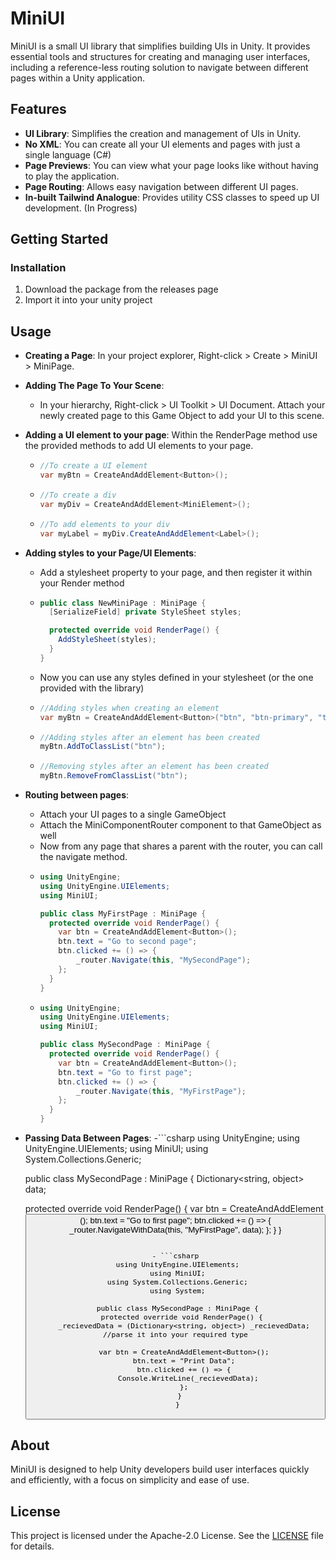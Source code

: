 # MiniUI

MiniUI is a small UI library that simplifies building UIs in Unity. It provides essential tools and structures for creating and managing user interfaces, including a reference-less routing solution to navigate between different pages within a Unity application.

## Features

- **UI Library**: Simplifies the creation and management of UIs in Unity.
- **No XML**: You can create all your UI elements and pages with just a single language (C#)
- **Page Previews**: You can view what your page looks like without having to play the application.
- **Page Routing**: Allows easy navigation between different UI pages.
- **In-built Tailwind Analogue**: Provides utility CSS classes to speed up UI development. (In Progress)

## Getting Started
### Installation

1. Download the package from the releases page
2. Import it into your unity project

## Usage

- **Creating a Page**: In your project explorer, Right-click > Create > MiniUI > MiniPage.
- **Adding The Page To Your Scene**:
  - In your hierarchy, Right-click > UI Toolkit > UI Document. Attach your newly created page to this Game Object to add your UI to this scene.
- **Adding a UI element to your page**: Within the RenderPage method use the provided methods to add UI elements to your page.
  - ```csharp
    //To create a UI element
    var myBtn = CreateAndAddElement<Button>();
    ```
  - ```csharp
    //To create a div
    var myDiv = CreateAndAddElement<MiniElement>();
    ```
  - ```csharp
    //To add elements to your div
    var myLabel = myDiv.CreateAndAddElement<Label>();
    ```
- **Adding styles to your Page/UI Elements**:
  - Add a stylesheet property to your page, and then register it within your Render method
  - ```csharp
    public class NewMiniPage : MiniPage {
      [SerializeField] private StyleSheet styles;

      protected override void RenderPage() {
        AddStyleSheet(styles);
      }
    }
    ```
  - Now you can use any styles defined in your stylesheet (or the one provided with the library)
  - ```csharp
    //Adding styles when creating an element
    var myBtn = CreateAndAddElement<Button>("btn", "btn-primary", "text-bold");
    ```
  - ```csharp
    //Adding styles after an element has been created
    myBtn.AddToClassList("btn");
    ```
  - ```csharp
    //Removing styles after an element has been created
    myBtn.RemoveFromClassList("btn");
    ```
- **Routing between pages**:
  - Attach your UI pages to a single GameObject
  - Attach the MiniComponentRouter component to that GameObject as well
  - Now from any page that shares a parent with the router, you can call the navigate method.
  - ```csharp
    using UnityEngine;
    using UnityEngine.UIElements;
    using MiniUI;

    public class MyFirstPage : MiniPage {
      protected override void RenderPage() {
        var btn = CreateAndAddElement<Button>();
        btn.text = "Go to second page";
        btn.clicked += () => {
            _router.Navigate(this, "MySecondPage");
        };
      }
    }
    ```
  - ```csharp
    using UnityEngine;
    using UnityEngine.UIElements;
    using MiniUI;

    public class MySecondPage : MiniPage {
      protected override void RenderPage() {
        var btn = CreateAndAddElement<Button>();
        btn.text = "Go to first page";
        btn.clicked += () => {
            _router.Navigate(this, "MyFirstPage");
        };
      }
    }
    ```

- **Passing Data Between Pages**:
  -```csharp
    using UnityEngine;
    using UnityEngine.UIElements;
    using MiniUI;
    using System.Collections.Generic;

    public class MySecondPage : MiniPage {
    Dictionary<string, object> data;

    protected override void RenderPage() {
        var btn = CreateAndAddElement<Button>();
        btn.text = "Go to first page";
        btn.clicked += () => {
            _router.NavigateWithData(this, "MyFirstPage", data);
        };
      }
    }
   ```
   
   - ```csharp
    using UnityEngine.UIElements;
    using MiniUI;
    using System.Collections.Generic;
    using System;

    public class MySecondPage : MiniPage {
      protected override void RenderPage() {
       _recievedData = (Dictionary<string, object>) _recievedData; //parse it into your required type

       var btn = CreateAndAddElement<Button>();
       btn.text = "Print Data";
       btn.clicked += () => {
         Console.WriteLine(_recievedData);
       };
     }
    }
   ``` 
## About

MiniUI is designed to help Unity developers build user interfaces quickly and efficiently, with a focus on simplicity and ease of use.

## License

This project is licensed under the Apache-2.0 License. See the [LICENSE](LICENSE) file for details.

